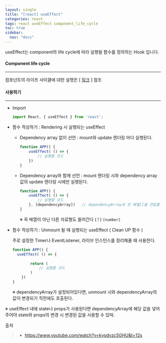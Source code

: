 ```yaml
---
layout: single
title: "[react] useEffect"
categories: react
tags: react useEffect component_life_cycle
toc: true
sidebar:
  nav: "docs"
---
```


useEffect는 component의 life cycle에 따라 실행될 함수를 정의하는 Hook 입니다. 



#### Component life cycle

---

컴포넌트의 라이프 사이클에 대한 설명은 [ [링크](./componentLifecycle) ] 참조



#### 사용하기

---

- Import

  ```jsx
  import React, { useEffect } from 'react';
  ```

  

- 함수 작성하기 : Rendering 시 실행되는 useEffect

  - Dependency array 없이 선언 : mount와 update 렌더링 마다 실행된다.

    ```jsx
    function APP() {
        useEffect( () => {
            // 실행할 코드
        })
    }
    ```

  - Dependency array와 함께 선언 : mount 렌더링 시와 dependency array 값의 update 렌더링 시에만 실행된다.

    ```jsx
    function APP() {
        useEffect( () => {
    		// 실행할 코드
        }, [dependencyArray])	// dependencyArray로 빈 배열[]을 전달할 경우 mounting 렌더링 시에만 실행된다.
    }
    ```

    ※ 꼭 배열이 아닌 다른 자료형도 들어간다 ( ! ) `[number]`

    

- 함수 작성하기 : Unmount 될 때 실행되는 useEffect ( Clean UP 함수 )

  주로 설정한 Timer나 EventListener, 라이브 인스턴스를 정리해줄 때 사용한다.

  ```jsx
  function APP() {
  	useEffect( () => {
          
          return (
              // 실행할 코드
          )
      })
  }
  ```

  ※ dependencyArray가 설정되어있다면, unmount 시와 dependencyArray의 값이 변경되기 직전에도 호출된다.

※ useEffect 내에 state나 props가 사용된다면 dependencyArray에 해당 값을 넣어주어야 state와 props의 변경 시 변경된 값을 사용할 수 있따.





출처 

> - https://www.youtube.com/watch?v=kyodvzc5GHU&t=12s